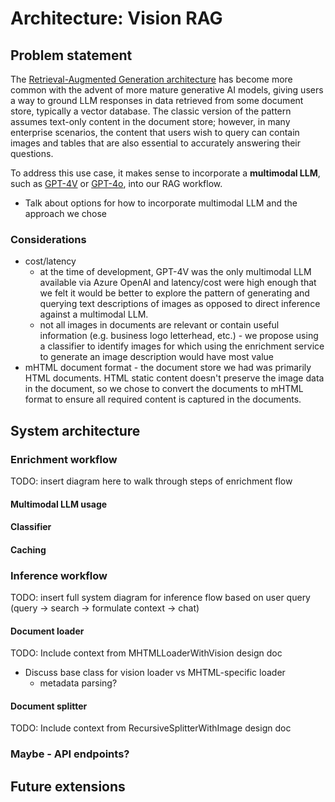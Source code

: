 # Architecture: Vision RAG

## Problem statement

The [Retrieval-Augmented Generation architecture](https://learn.microsoft.com/en-us/azure/search/retrieval-augmented-generation-overview) has become more common with the advent of more mature generative AI models, giving users a way to ground LLM responses in data retrieved from some document store, typically a vector database.
The classic version of the pattern assumes text-only content in the document store;
however, in many enterprise scenarios, the content that users wish to query can contain images and tables that are also essential to accurately answering their questions.

To address this use case, it makes sense to incorporate a **multimodal LLM**, such as [GPT-4V](https://techcommunity.microsoft.com/t5/ai-azure-ai-services-blog/gpt-4-turbo-with-vision-on-azure-openai-service/ba-p/3979933) or [GPT-4o](https://azure.microsoft.com/en-us/blog/introducing-gpt-4o-openais-new-flagship-multimodal-model-now-in-preview-on-azure/), into our RAG workflow.

- Talk about options for how to incorporate multimodal LLM and the approach we chose

### Considerations

- cost/latency
  - at the time of development, GPT-4V was the only multimodal LLM available via Azure OpenAI and latency/cost were high enough that we felt it would be better to explore the pattern of generating and querying text descriptions of images as opposed to direct inference against a multimodal LLM.
  - not all images in documents are relevant or contain useful information (e.g. business logo letterhead, etc.) - we propose using a classifier to identify images for which using the enrichment service to generate an image description would have most value
- mHTML document format - the document store we had was primarily HTML documents. HTML static content doesn't preserve the image data in the document, so we chose to convert the documents to mHTML format to ensure all required content is captured in the documents.

## System architecture

### Enrichment workflow

TODO: insert diagram here to walk through steps of enrichment flow

#### Multimodal LLM usage

#### Classifier

#### Caching

### Inference workflow

TODO: insert full system diagram for inference flow based on user query (query -> search -> formulate context -> chat)

#### Document loader

TODO: Include context from MHTMLLoaderWithVision design doc

- Discuss base class for vision loader vs MHTML-specific loader
  - metadata parsing?

#### Document splitter

TODO: Include context from RecursiveSplitterWithImage design doc

### Maybe - API endpoints?

## Future extensions
